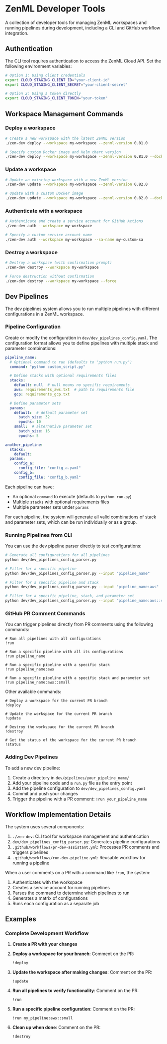 # ZenML Developer Tools

A collection of developer tools for managing ZenML workspaces and running pipelines during development, including a CLI and GitHub workflow integration.

## Authentication

The CLI tool requires authentication to access the ZenML Cloud API. Set the following environment variables:

```bash
# Option 1: Using client credentials
export CLOUD_STAGING_CLIENT_ID="your-client-id"
export CLOUD_STAGING_CLIENT_SECRET="your-client-secret"

# Option 2: Using a token directly
export CLOUD_STAGING_CLIENT_TOKEN="your-token"
```

## Workspace Management Commands

### Deploy a workspace

```bash
# Create a new workspace with the latest ZenML version
./zen-dev deploy --workspace my-workspace --zenml-version 0.81.0

# Specify custom Docker image and Helm chart version
./zen-dev deploy --workspace my-workspace --zenml-version 0.81.0 --docker-image zenmldocker/zenml-server:custom-tag --helm-version 0.36.0
```

### Update a workspace

```bash
# Update an existing workspace with a new ZenML version
./zen-dev update --workspace my-workspace --zenml-version 0.82.0

# Update with a custom Docker image
./zen-dev update --workspace my-workspace --zenml-version 0.82.0 --docker-image zenmldocker/zenml-server:custom-tag
```

### Authenticate with a workspace

```bash
# Authenticate and create a service account for GitHub Actions
./zen-dev auth --workspace my-workspace

# Specify a custom service account name
./zen-dev auth --workspace my-workspace --sa-name my-custom-sa
```

### Destroy a workspace

```bash
# Destroy a workspace (with confirmation prompt)
./zen-dev destroy --workspace my-workspace

# Force destruction without confirmation
./zen-dev destroy --workspace my-workspace --force
```

## Dev Pipelines

The dev pipelines system allows you to run multiple pipelines with different configurations in a ZenML workspace.

### Pipeline Configuration

Create or modify the configuration in `dev/dev_pipelines_config.yaml`. The configuration format allows you to define pipelines with multiple stack and parameter combinations:

```yaml
pipeline_name:
  # Optional command to run (defaults to "python run.py")
  command: "python custom_script.py"

  # Define stacks with optional requirements files
  stacks:
    default: null  # null means no specific requirements
    aws: requirements_aws.txt  # path to requirements file
    gcp: requirements_gcp.txt

  # Define parameter sets
  params:
    default:  # default parameter set
      batch_size: 32
      epochs: 10
    small:  # alternative parameter set
      batch_size: 16
      epochs: 5

another_pipeline:
  stacks:
    default:
  params:
    config_a:
      config_file: "config_a.yaml"
    config_b:
      config_file: "config_b.yaml"
```

Each pipeline can have:
- An optional `command` to execute (defaults to `python run.py`)
- Multiple `stacks` with optional requirements files
- Multiple parameter sets under `params`

For each pipeline, the system will generate all valid combinations of stack and parameter sets, which can be run individually or as a group.

### Running Pipelines from CLI

You can use the dev pipeline parser directly to test configurations:

```bash
# Generate all configurations for all pipelines
python dev/dev_pipelines_config_parser.py

# Filter for a specific pipeline
python dev/dev_pipelines_config_parser.py --input "pipeline_name"

# Filter for a specific pipeline and stack
python dev/dev_pipelines_config_parser.py --input "pipeline_name:aws"

# Filter for a specific pipeline, stack, and parameter set
python dev/dev_pipelines_config_parser.py --input "pipeline_name:aws::small"
```

### GitHub PR Comment Commands

You can trigger pipelines directly from PR comments using the following commands:

```
# Run all pipelines with all configurations
!run

# Run a specific pipeline with all its configurations
!run pipeline_name

# Run a specific pipeline with a specific stack
!run pipeline_name:aws

# Run a specific pipeline with a specific stack and parameter set
!run pipeline_name:aws::small
```

Other available commands:
```
# Deploy a workspace for the current PR branch
!deploy

# Update the workspace for the current PR branch
!update

# Destroy the workspace for the current PR branch
!destroy

# Get the status of the workspace for the current PR branch
!status
```

### Adding Dev Pipelines

To add a new dev pipeline:

1. Create a directory in `dev/pipelines/your_pipeline_name/`
2. Add your pipeline code and a `run.py` file as the entry point
3. Add the pipeline configuration to `dev/dev_pipelines_config.yaml`
4. Commit and push your changes
5. Trigger the pipeline with a PR comment: `!run your_pipeline_name`

## Workflow Implementation Details

The system uses several components:

1. `./zen-dev`: CLI tool for workspace management and authentication
2. `dev/dev_pipelines_config_parser.py`: Generates pipeline configurations
3. `.github/workflows/pr-dev-assistant.yml`: Processes PR comments and triggers pipelines
4. `.github/workflows/run-dev-pipeline.yml`: Reusable workflow for running a pipeline

When a user comments on a PR with a command like `!run`, the system:
1. Authenticates with the workspace
2. Creates a service account for running pipelines
3. Parses the command to determine which pipelines to run
4. Generates a matrix of configurations
5. Runs each configuration as a separate job

## Examples

### Complete Development Workflow

1. **Create a PR with your changes**

2. **Deploy a workspace for your branch**:
   Comment on the PR:
   ```
   !deploy
   ```

3. **Update the workspace after making changes**:
   Comment on the PR:
   ```
   !update
   ```

4. **Run all pipelines to verify functionality**:
   Comment on the PR:
   ```
   !run
   ```

5. **Run a specific pipeline configuration**:
   Comment on the PR:
   ```
   !run my_pipeline:aws::small
   ```

6. **Clean up when done**:
   Comment on the PR:
   ```
   !destroy
   ```